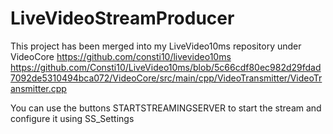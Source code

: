 # LiveVideoStreamProducer
This project has been merged into my LiveVideo10ms repository under VideoCore
https://github.com/consti10/livevideo10ms
https://github.com/Consti10/LiveVideo10ms/blob/5c66cdf80ec982d29fdad7092de5310494bca072/VideoCore/src/main/cpp/VideoTransmitter/VideoTransmitter.cpp

You can use the buttons STARTSTREAMINGSERVER to start the stream and configure it using SS_Settings

